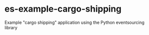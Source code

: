 # es-example-cargo-shipping
Example "cargo shipping" application using the Python eventsourcing library
